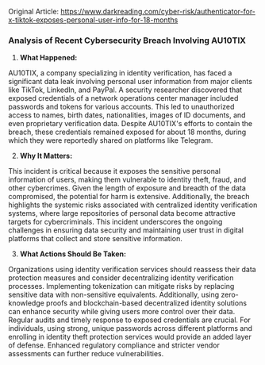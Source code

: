 Original Article: https://www.darkreading.com/cyber-risk/authenticator-for-x-tiktok-exposes-personal-user-info-for-18-months

### Analysis of Recent Cybersecurity Breach Involving AU10TIX

1. **What Happened:**

AU10TIX, a company specializing in identity verification, has faced a significant data leak involving personal user information from major clients like TikTok, LinkedIn, and PayPal. A security researcher discovered that exposed credentials of a network operations center manager included passwords and tokens for various accounts. This led to unauthorized access to names, birth dates, nationalities, images of ID documents, and even proprietary verification data. Despite AU10TIX's efforts to contain the breach, these credentials remained exposed for about 18 months, during which they were reportedly shared on platforms like Telegram.

2. **Why It Matters:**

This incident is critical because it exposes the sensitive personal information of users, making them vulnerable to identity theft, fraud, and other cybercrimes. Given the length of exposure and breadth of the data compromised, the potential for harm is extensive. Additionally, the breach highlights the systemic risks associated with centralized identity verification systems, where large repositories of personal data become attractive targets for cybercriminals. This incident underscores the ongoing challenges in ensuring data security and maintaining user trust in digital platforms that collect and store sensitive information.

3. **What Actions Should Be Taken:**

Organizations using identity verification services should reassess their data protection measures and consider decentralizing identity verification processes. Implementing tokenization can mitigate risks by replacing sensitive data with non-sensitive equivalents. Additionally, using zero-knowledge proofs and blockchain-based decentralized identity solutions can enhance security while giving users more control over their data. Regular audits and timely response to exposed credentials are crucial. For individuals, using strong, unique passwords across different platforms and enrolling in identity theft protection services would provide an added layer of defense. Enhanced regulatory compliance and stricter vendor assessments can further reduce vulnerabilities.